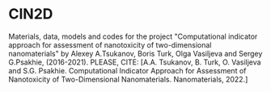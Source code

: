 # CIN2D
Materials, data, models and codes for the project "Computational indicator approach for assessment of nanotoxicity of two-dimensional nanomaterials" by Alexey A.Tsukanov, Boris Turk, Olga Vasiljeva and Sergey G.Psakhie, (2016-2021).
PLEASE, CITE:
[A.A. Tsukanov, B. Turk, O. Vasiljeva and S.G. Psakhie. Computational Indicator Approach for Assessment of Nanotoxicity of Two-Dimensional Nanomaterials. Nanomaterials, 2022.]
